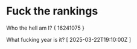 # Fuck the rankings

Who the hell am I?
{ 16241075 }

What fucking year is it?
[ 2025-03-22T19:10:00Z ]
